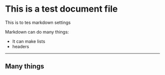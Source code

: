 # This is a test document file

This is to tes markdown settings

Markdown can do many things:
- It can make lists
- headers

---

## Many things
